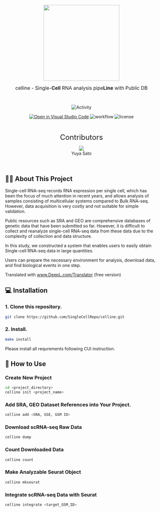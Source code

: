 <br/><br/>

<div align="center">
  <img src="https://user-images.githubusercontent.com/104006202/219851803-967b3ef8-c6f9-447b-8ba4-4771e1989513.jpg" width="250px" >

<br/>

<span> <font size=3em>celline - Single-<strong>Cell</strong> RNA analysis pipe<strong>Line</strong> with Public DB </font></span>

<br/>

![Activity](https://img.shields.io/badge/dynamic/json?label=Latest%20event&query=%24%5B0%5D.created_at&url=https%3A%2F%2Fapi.github.com%2Fusers%2Fkcabo%2Fevents)

[![Open in Visual Studio Code](https://img.shields.io/static/v1?logo=visualstudiocode&label=&message=Open%20in%20Visual%20Studio%20Code&labelColor=2c2c32&color=007acc&logoColor=007acc)](https://open.vscode.dev/c/celline)
![workflow](https://img.shields.io/github/actions/workflow/status/SingleCellRepo/celline/unit-tests.yml)
![license](https://img.shields.io/github/license/SingleCellRepo/celline)

<br/>

<span><font size=5em>Contributors</font></span>

<a href="https://github.com/SingleCellRepo/celline/graphs/contributors">
  <img src="https://contrib.rocks/image?repo=SingleCellRepo/celline" />
</a>
<br/>Yuya Sato

</div>
<br/><br/>

## 🧑‍💻 About This Project

Single-cell RNA-seq records RNA expression per single cell, which has been the focus of much attention in recent years, and allows analysis of samples consisting of multicellular systems compared to Bulk RNA-seq. However, data acquisition is very costly and not suitable for simple validation.

Public resources such as SRA and GEO are comprehensive databases of genetic data that have been submitted so far. However, it is difficult to collect and reanalyze single-cell RNA-seq data from these data due to the complexity of collection and data structure.

In this study, we constructed a system that enables users to easily obtain Single-cell RNA-seq data in large quantities.

Users can prepare the necessary environment for analysis, download data, and find biological events in one step.

Translated with www.DeepL.com/Translator (free version)

## 💻 Installation

### 1. Clone this repository.

```bash
git clone https://github.com/SingleCellRepo/celline.git
```

### 2. Install.

```bash
make install
```

Please install all requrements following CUI instruction.

## 👟 How to Use

### Create New Project

```bash
cd <project_directory>
celline init <project_name>
```

### Add SRA, GEO Dataset References into Your Project.

```bash
celline add <SRA, GSE, GSM ID>
```

### Download scRNA-seq Raw Data

```bash
celline dump
```

### Count Downloaded Data

```bash
celline count
```

### Make Analyzable Seurat Object

```bash
celline mkseurat
```

### Integrate scRNA-seq Data with Seurat

```bash
celline integrate <target_GSM_ID>
```
